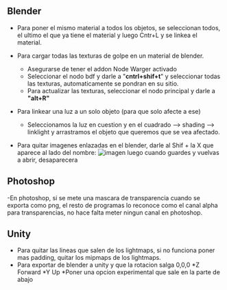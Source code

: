 ## Blender

- Para poner el mismo material a todos los objetos, se seleccionan todos, el ultimo el que ya tiene el material y luego Cntr+L y se linkea el material.
- Para cargar todas las texturas de golpe en un material de blender.
  - Asegurarse de tener el addon Node Warger activado
  - Seleccionar el nodo bdf y darle a "**cntrl+shif+t**" y seleccionar todas las texturas, automaticamente se pondran en su sitio.
  - Para actualizar las texturas, seleccionar el nodo principal y darle a **"alt+R"** 

- Para linkear una luz a un solo objeto (para que solo afecte a ese)
  - Seleccionamos la luz en cuestion y en el cuadrado --> shading --> linklight y arrastramos el objeto que queremos que se vea afectado.
 
- Para quitar imagenes enlazadas en el blender, darle al Shif + la X que aparece al lado del nombre: ![imagen](https://github.com/Nevhit/CosasCris/assets/14819619/b8202f62-d2f3-409e-811b-c6daad444098)  luego cuando guardes y vuelvas a abrir, desaparecera





## Photoshop

-En photoshop, si se mete una mascara de transparencia cuando se exporta como png, el resto de programas lo reconoce como el canal alpha para transparencias, no hace falta meter ningun canal en photoshop.



## Unity

- Para quitar las lineas que salen de los lightmaps, si no funciona poner mas padding, quitar los mipmaps de los lightmaps.
- Para exportar de blender a unity y que la rotacion salga 0,0,0 
    *Z Forward
    *Y Up
    *Poner una opcion experimental que sale en la parte de abajo

